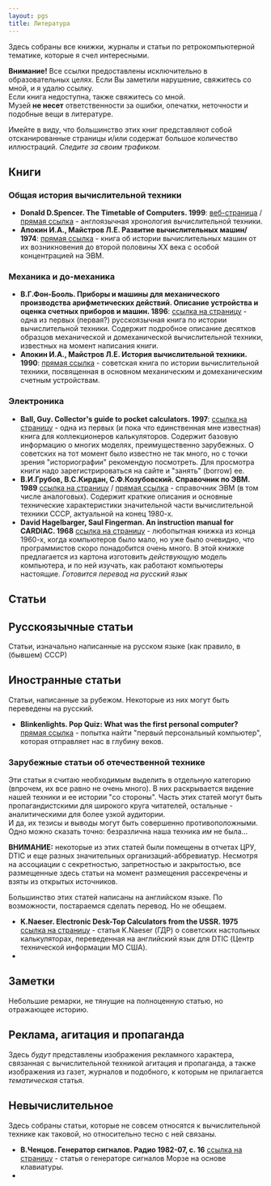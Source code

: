 ```yaml
---
layout: pgs
title: Литература
---
```


Здесь собраны все книжки, журналы и статьи по ретрокомпьютерной тематике, которые я счел интересными.

**Внимание!** Все ссылки предоставлены исключительно в образовательных целях. Если Вы заметили нарушение, свяжитесь со мной, и я удалю ссылку.  
Если книга недоступна, также свяжитесь со мной.  
Музей **не несет** ответственности за ошибки, опечатки, неточности и подобные вещи в литературе.

Имейте в виду, что большинство этих книг представляют собой отсканированные страницы и/или содержат большое количество иллюстраций. _Следите за своим трафиком._

## Книги

### Общая история вычислительной техники

- **Donald D.Spencer. The Timetable of Computers. 1999**: [веб-страница](https://archive.org/details/TheTimetableOfComputers/page/n5/mode/1up) / [прямая ссылка](https://ia802803.us.archive.org/14/items/TheTimetableOfComputers/The%20Timetable%20of%20Computers.pdf) - англоязычная хронология вычислительной техники.
- **Апокин И.А., Майстров Л.Е. Развитие вычислительных машин/ 1974**: [прямая ссылка](https://publ.lib.ru/ARCHIVES/A/APOKIN_Igor'_Alekseevich/Apokin_I.A...__Razvitie_vychislitel'nyh_mashin.(1974).[djv].zip) - книга об истории вычислительных машин от их возникновения до второй половины XX века с особой концентрацией на ЭВМ.



### Механика и до-механика

- **В.Г.Фон-Бооль. Приборы и машины для механического производства арифметических действий. Описание устройства и оценка счетных приборов и машин. 1896**: [ссылка на страницу](https://www.google.by/books/edition/%D0%9F%D1%80%D0%B8%D0%B1%D0%BE%D1%80%D1%8B_%D0%B8_%D0%BC%D0%B0%D1%88%D0%B8%D0%BD%D1%8B_%D0%B4%D0%BB%D1%8F_%D0%BC/1ogwAQAAMAAJ?hl=ru&gbpv=0) - одна из первых (первая?) русскоязычная книга по истории вычислительной техники. Содержит подробное описание десятков образцов механической и домеханической вычислительной техники, известных на момент написания книги.
- **Апокин И.А., Майстров Л.Е. История вычислительной техники. 1990**: [прямая ссылка](https://publ.lib.ru/ARCHIVES/A/APOKIN_Igor'_Alekseevich/Apokin_I.A...__Istoriya_vychislitel'nyh_mashin.(1990).[djv].zip) - советская книга по истории вычислительной техники, посвященная в основном механическим и домеханическим счетным устройствам.



### Электроника

- **Ball, Guy. Collector's guide to pocket calculators. 1997**: [ссылка на страницу](https://archive.org/details/collectorsguidet0000ball/mode/1up) - одна из первых (и пока что единственная мне известная) книга для коллекционеров калькуляторов. Содержит базовую информацию о многих моделях, преимущественно зарубежных. О советских на тот момент было известно не так много, но с точки зрения "историографии" рекомендую посмотреть. Для просмотра книги надо зарегистрироваться на сайте и "занять" (borrow) ее.
- **В.И.Грубов, В.С.Кирдан, С.Ф.Козубовский. Справочник по ЭВМ. 1989** [ссылка на страницу](https://archive.org/details/B-001-014-410/page/5/mode/1up) / [прямая ссылка](https://ia600402.us.archive.org/12/items/B-001-014-410/B-001-014-410.pdf) - справочник ЭВМ (в том числе аналоговых). Содержит краткие описания и основные технические характеристики значительной части вычислительной техники СССР, актуальной на конец 1980-х.
- **David Hagelbarger, Saul Fingerman. An instruction manual for CARDIAC. 1968** [ссылка на страницу](https://archive.org/details/CardiacCardboardIllustrativeAidToComputation/Enhanced%20Edition/CARDIAC_Instruction_Manual/page/n3/mode/2up) - любопытная книжка из конца 1960-х, когда компьютеров было мало, но уже было очевидно, что программистов скоро понадобится очень много. В этой книжке предлагается из картона изготовить _действующую_ модель компьютера, и по ней изучать, как работают компьютеры настоящие. *Готовится перевод на русский язык*


## Статьи

## Русскоязычные статьи

Статьи, изначально написанные на русском языке (как правило, в (бывшем) СССР)

## Иностранные статьи

Статьи, написанные за рубежом. Некоторые из них могут быть переведены на русский.

- **Blinkenlights. Pop Quiz: What was the first personal computer?** [прямая ссылка](http://www.blinkenlights.com/pc.shtml) - попытка найти "первый персональный компьютер", которая отправляет нас в глубину веков.


### Зарубежные статьи об отечественной технике

Эти статьи я считаю необходимым выделить в отдельную категорию (впрочем, их все равно не очень много). В них раскрывается видение нашей техники и ее истории "со стороны". Часть этих статей могут быть пропагандистскими для широкого круга читателей, остальные - аналитическими для более узкой аудитории.  
И да, их тезисы и выводы могут быть совершенно противоположными. Одно можно сказать точно: безразлична наша техника _им_ не была...

**ВНИМАНИЕ:** некоторые из этих статей были помещены в отчетах ЦРУ, DTIC и еще разных значительных организаций-аббревиатур. Несмотря на ассоциации с секретностью, запретностью и закрытостью, все размещенные здесь статьи на момент размещения рассекречены и взяты из открытых источников.

Большинство этих статей написаны на английском языке. По возможности, постараемся сделать перевод. Но не обещаем.

- **K.Naeser. Electronic Desk-Top Calculators from the USSR. 1975** [ссылка на страницу](https://archive.org/details/DTIC_ADA039137/page/n2/mode/1up) - статья K.Naeser (ГДР) о советских настольных калькуляторах, переведенная на английский язык для DTIC (Центр технической информации МО США).
- 


## Заметки

Небольшие ремарки, не тянущие на полноценную статью, но отражающее историю.


## Реклама, агитация и пропаганда

Здесь _будут_ представлены изображения рекламного характера, связанная с вычислительной техникой агитация и пропаганда, а также изображения из газет, журналов и подобного, к которым не прилагается _тематическая_ статья.

## Невычислительное

Здесь собраны статьи, которые не совсем относятся к вычислительной технике как таковой, но относительно тесно с ней связаны.

- **В.Ченцов. Генератор сигналов. Радио 1982-07, с. 16** [ссылка на страницу](https://archive.org/details/1982-02/%D0%A0%D0%B0%D0%B4%D0%B8%D0%BE%201982-07%20%D0%B8%D1%8E%D0%BB%D1%8C/page/n19/mode/1up) - статья о генераторе сигналов Морзе на основе клавиатуры.
- 

